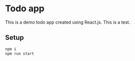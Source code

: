 # Todo app

This is a demo todo app created using React.js. This is a test.

## Setup

```bash
npm i
npm run start
```
